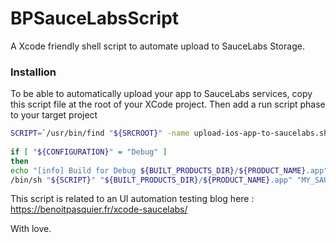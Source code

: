 # BPSauceLabsScript
A Xcode friendly shell script to automate upload to SauceLabs Storage.

### Installion

To be able to automatically upload your app to SauceLabs services, copy this script file at the root of your XCode project. Then add a run script phase to your target project

```sh
SCRIPT=`/usr/bin/find "${SRCROOT}" -name upload-ios-app-to-saucelabs.sh | head -n 1`
 
if [ "${CONFIGURATION}" = "Debug" ]
then
echo "[info] Build for Debug ${BUILT_PRODUCTS_DIR}/${PRODUCT_NAME}.app"
/bin/sh "${SCRIPT}" "${BUILT_PRODUCTS_DIR}/${PRODUCT_NAME}.app" "MY_SAUCELAB_USERNAME" "MY_ACCESS_KEY"
```

This script is related to an UI automation testing blog here : https://benoitpasquier.fr/xcode-saucelabs/

With love.
